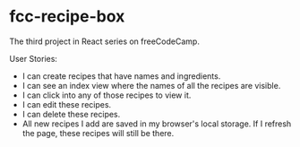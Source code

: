 # fcc-recipe-box
The third project in React series on freeCodeCamp.

User Stories:
* I can create recipes that have names and ingredients.
* I can see an index view where the names of all the recipes are visible.
* I can click into any of those recipes to view it.
* I can edit these recipes.
* I can delete these recipes.
* All new recipes I add are saved in my browser's local storage. If I refresh the page, these recipes will still be there.
